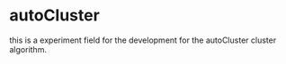 # autoCluster
this is a experiment field for the development for the autoCluster cluster algorithm.
